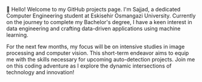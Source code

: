 👋 Hello! Welcome to my GitHub projects page. I'm Sajjad, a dedicated Computer Engineering student at Eskisehir Osmangazi University. Currently on the journey to complete my Bachelor's degree, I have a keen interest in data engineering and crafting data-driven applications using machine learning.

For the next few months, my focus will be on intensive studies in image processing and computer vision. This short-term endeavor aims to equip me with the skills necessary for upcoming auto-detection projects. Join me on this coding adventure as I explore the dynamic intersections of technology and innovation!
